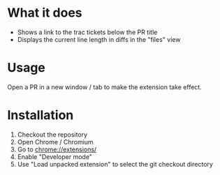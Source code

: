 # What it does

* Shows a link to the trac tickets below the PR title
* Displays the current line length in diffs in the "files" view

# Usage

Open a PR in a new window / tab to make the extension take effect.

# Installation

1. Checkout the repository
1. Open Chrome / Chromium
1. Go to [chrome://extensions/](chrome://extensions/)
1. Enable "Developer mode"
1. Use "Load unpacked extension" to select the git checkout directory
